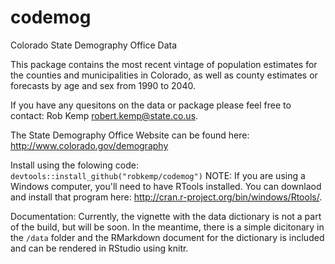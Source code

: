 codemog
=======

Colorado State Demography Office Data

This package contains the most recent vintage of population estimates for the counties and
municipalities in Colorado, as well as county estimates or forecasts by age and sex from 1990 to 2040.

If you have any quesitons on the data or package please feel free to contact: Rob Kemp <robert.kemp@state.co.us>.

The State Demography Office Website can be found here: <http://www.colorado.gov/demography>

Install using the folowing code:
`devtools::install_github("robkemp/codemog")`
NOTE:  If you are using a Windows computer, you'll need to have RTools installed.  You can downlaod and install that program here: <http://cran.r-project.org/bin/windows/Rtools/>.


Documentation: Currently, the vignette with the data dictionary is not a part of the build, but will be soon.  In the meantime, there is a simple dicitonary in the `/data` folder and the RMarkdown document for the dictionary is included and can be rendered in RStudio using knitr.
